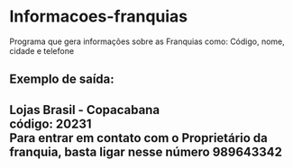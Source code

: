# Informacoes-franquias
Programa que gera informações sobre as Franquias como: Código, nome, cidade e telefone

<h2>Exemplo de saída:<h2>
Lojas Brasil - Copacabana <br>
código: 20231 <br>
Para entrar em contato com o Proprietário da franquia, basta ligar nesse número 989643342
